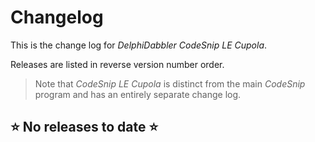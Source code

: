 # Changelog

This is the change log for _DelphiDabbler CodeSnip LE Cupola_.

Releases are listed in reverse version number order.

> Note that _CodeSnip LE Cupola_ is distinct from the main _CodeSnip_ program and has an entirely separate change log.

## ⭐ No releases to date ⭐
